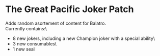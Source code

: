 # The Great Pacific Joker Patch
Adds random asortement of content for Balatro.\
Currently contains:\
 - 8 new jokers, including a new Champion joker with a special ability\
 - 3 new consumables\
 - 1 new seal
